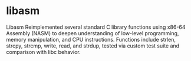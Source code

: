 ﻿# libasm
Libasm
Reimplemented several standard C library functions using x86-64 Assembly (NASM) to deepen understanding of low-level programming, memory manipulation, and CPU instructions.
Functions include strlen, strcpy, strcmp, write, read, and strdup, tested via custom test suite and comparison with libc behavior.

